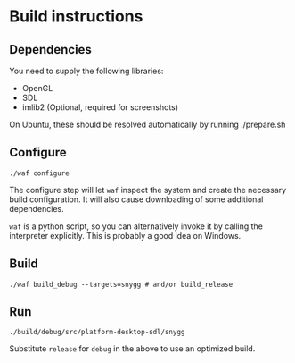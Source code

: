 Build instructions
==================

Dependencies
------------

You need to supply the following libraries:

 * OpenGL
 * SDL
 * imlib2 (Optional, required for screenshots)

On Ubuntu, these should be resolved automatically by running ./prepare.sh


Configure
---------

	./waf configure

The configure step will let `waf` inspect the system and create the necessary
build configuration. It will also cause downloading of some additional
dependencies.

`waf` is a python script, so you can alternatively invoke it by calling the
interpreter explicitly. This is probably a good idea on Windows.


Build
-----

	./waf build_debug --targets=snygg # and/or build_release


Run
---

	./build/debug/src/platform-desktop-sdl/snygg

Substitute `release` for `debug` in the above to use an optimized build.
